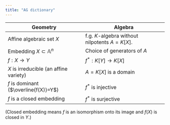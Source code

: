 ```yaml
---
title: "AG dictionary"
---
```


Geometry | Algebra
--- | ---
Affine algebraic set $X$ | f.g. $K$-algebra without nilpotents $A=K[X]$.
Embedding $X\subset\mathbb{A}^n$ | Choice of generators of $A$
$f:X\to Y$ | $f^\ast: K[Y]\to K[X]$
$X$ is irreducible (an affine variety) | $A=K[X]$ is a domain
$f$ is dominant ($\overline{f(X)}=Y$) | $f^\ast$ is injective
$f$ is a closed embedding | $f^\ast$ is surjective

(Closed embedding means $f$ is an isomorphism onto its image and $f(X)$ is closed in $Y$.)

